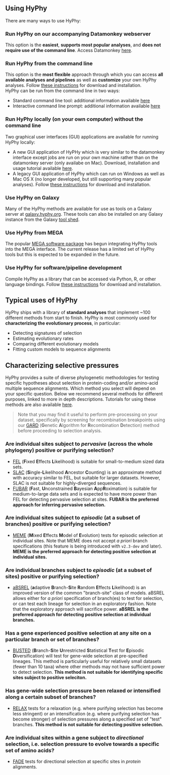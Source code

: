 ## Using HyPhy

There are many ways to use HyPhy:

### Run HyPhy on our accompanying Datamonkey webserver
This option is the **easiest**, **supports most popular analyses**, and **does not require use of the command line**. Access Datamonkey [here](https://datamonkey.org).


### Run HyPhy from the command line
This option is the **most flexible** approach through which you can access **all available analyses and pipelines** as well as **customize** your own HyPhy analyses. Follow [these instructions](installation.md) for download and installation.  
HyPhy can be run from the command line in two ways:  

+ Standard command line tool: additional information available [here](./tutorials/CLI-tutorial.md) 
+ Interactive command line prompt: additional information available [here](./tutorials/CL-prompt-tutorial.md)


### Run HyPhy locally (on your own computer) without the command line
Two graphical user interfaces (GUI) applications are available for running HyPhy locally: 

+ A new GUI application of HyPHy which is very similar to the datamonkey interface except jobs are run on your own machine rather than on the datamonkey server (only availabe on Mac). Download, installation and usage tutorial available [here](./tutorials/gui-tutorial).  
+ A legacy GUI application of HyPhy which can run on Windows as well as Mac OS X (no longer developed, but still supporting many popular analyses). Follow [these instructions](installation.md) for download and installation.

### Use HyPhy on Galaxy
Many of the HyPhy methods are available for use as tools on a Galaxy server at [galaxy.hyphy.org](https://galaxy.hyphy.org). These tools can also be installed on any Galaxy instance from the Galaxy [tool shed](https://galaxyproject.org/admin/tools/add-tool-from-toolshed-tutorial/).

### Use HyPhy from MEGA
The popular [MEGA software package](https://www.megasoftware.net/) has begun integrating HyPhy tools into the MEGA interface. The current release has a limited set of HyPhy tools but this is expected to be expanded in the future.

### Use HyPhy for software/pipeline development
Compile HyPhy as a library that can be accessed via Python, R, or other language bindings. Follow [these instructions](installation.md) for download and installation. 

## Typical uses of HyPhy

HyPhy ships with a library of **standard analyses** that implement ~100 different methods from start to finish. HyPhy is most commonly used for **characterizing the evolutionary process**, in particular:

+ Detecting signatures of selection
+ Estimating evolutionary rates
+ Comparing different evolutionary models
+ Fitting custom models to sequence alignments

## Characterizing selective pressures

HyPhy provides a suite of diverse phylogenetic methodologies for testing specific hypotheses about selection in protein-coding and/or amino-acid multiple sequence alignments. Which method you select will depend on your specific question. Below we recommend several methods for different purposes, linked to more in depth descriptions. Tutorials for using these methods are also available [here](tutorials/CL-prompt-tutorial). 

> Note that you may find it useful to perform pre-processing on your dataset, specifically by screening for recombination breakpoints using our [GARD](./methods/standard-analyses/#gard) (**G**enetic **A**lgorithm for **R**ecombination **D**etection) method before proceeding to selection analysis.


### Are individual sites subject to *pervasive* (across the whole phylogeny) positive or purifying selection?
* [FEL](./methods/standard-analyses/#fel) (**F**ixed **E**ffects **L**ikelihood) is suitable for small-to-medium sized data sets.
* [SLAC](./methods/standard-analyses/#slac) (**S**ingle-**L**ikelihood **A**ncestor **C**ounting) is an approximate method with accuracy similar to FEL, but suitable for larger datasets. However, SLAC is not suitable for highly-diverged sequences.
* [FUBAR](./methods/standard-analyses/#fubar) (**F**ast, **U**nconstrained **B**ayesian **A**pp**R**oximation) is suitable for medium-to-large data sets and is expected to have more power than FEL for detecting pervasive selection at sites. **FUBAR is the preferred approach for inferring pervasive selection.**


### Are individual sites subject to *episodic* (at a subset of branches) positive or purifying selection?
* [MEME](./methods/standard-analyses/#meme) (**M**ixed **E**ffects **M**odel of **E**volution) tests for episodic selection at individual sites. Note that MEME does not accept *a priori* branch specifications (this feature is being introduced with `v2.3-dev` and later). **MEME is the preferred approach for detecting positive selection at individual sites.**


### Are individual branches subject to *episodic* (at a subset of sites) positive or purifying selection?

* [aBSREL](./methods/standard-analyses/#absrel) (**a**daptive **B**ranch-**S**ite **R**andom **E**ffects **L**ikelihood) is an improved version of the common "branch-site" class of models. aBSREL allows either for *a priori* specification of branch(es) to test for selection, or can test each lineage for selection in an exploratory fashion. Note that the exploratory approach will sacrifice power. **aBSREL is the preferred approach for detecting positive selection at individual branches.**


### Has a gene experienced positive selection at any site on a particular branch or set of branches?
* [BUSTED](./methods/standard-analyses/#busted) (**B**ranch-**S**ite **U**nrestricted **S**tatistical **T**est for **E**pisodic **D**iversification) will test for gene-wide selection at pre-specified lineages. This method is particularly useful for relatively small datasets (fewer than 10 taxa) where other methods may not have sufficient power to detect selection. **This method is not suitable for identifying specific sites subject to positive seleciton.**

### Has gene-wide selection pressure been relaxed or intensified along a certain subset of branches?
* [RELAX](./methods/standard-analyses/#relax) tests for a relaxation (e.g. where purifying selection has become less stringent) or an intensification (e.g. where purifying selection has become stronger) of selection pressures along a specified set of "test" branches. **This method is not suitable for detecting positive selection.**

### Are individual sites within a gene subject to *directional* selection, i.e. selection pressure to evolve towards a specific set of amino acids?
* [FADE](./methods/standard-analyses/#fade) tests for directional selection at specific sites in *protein* alignments.

